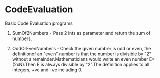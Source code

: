 # CodeEvaluation
Basic Code Evaluation programs 

1. SumOf2Numbers - Pass 2 ints as parameter and return the sum of numbers.

2. OddOrEvenNumbers - Check the given number is odd or even, the definitionof an "even" number is that the number is divisible by "2" without a remainder.Mathematicians would write an even number E=(2xN).Then E is always divisible by "2".The definition applies to all integers, +ve and -ve including 0.
